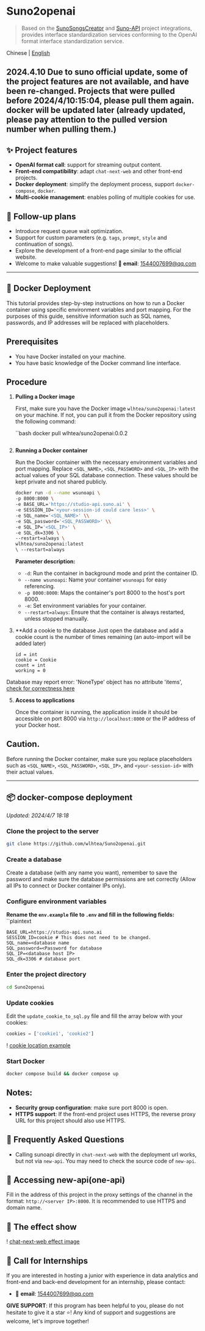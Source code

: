 # Suno2openai
> Based on the [SunoSongsCreator](https://github.com/yihong0618/SunoSongsCreator) and [Suno-API](https://github.com/SunoAI-API/Suno-API) project integrations, provides interface standardization services conforming to the OpenAI format interface standardization service.

Chinese | [English](https://github.com/wlhtea/Suno2openai/blob/main/README_en.md)

## 2024.4.10 Due to suno official update, some of the project features are not available, and have been re-changed. Projects that were pulled before 2024/4/10:15:04, please pull them again. docker will be updated later (already updated, please pay attention to the pulled version number when pulling them.)

## ✨ Project features
- **OpenAI format call**: support for streaming output content.
- **Front-end compatibility**: adapt `chat-next-web` and other front-end projects.
- **Docker deployment**: simplify the deployment process, support `docker-compose`, `docker`.
- **Multi-cookie management**: enables polling of multiple cookies for use.

## 🚀 Follow-up plans
- Introduce request queue wait optimization.
- Support for custom parameters (e.g. `tags`, `prompt`, `style` and continuation of songs).
- Explore the development of a front-end page similar to the official website.
- Welcome to make valuable suggestions! 📧 **email**: 1544007699@qq.com
  
---

## 🫙 Docker Deployment

This tutorial provides step-by-step instructions on how to run a Docker container using specific environment variables and port mapping. For the purposes of this guide, sensitive information such as SQL names, passwords, and IP addresses will be replaced with placeholders.

## Prerequisites

- You have Docker installed on your machine.
- You have basic knowledge of the Docker command line interface.

## Procedure

1. **Pulling a Docker image**

   First, make sure you have the Docker image `wlhtea/suno2openai:latest` on your machine. If not, you can pull it from the Docker repository using the following command:

   ``bash
   docker pull wlhtea/suno2openai:0.0.2
   ```

2. **Running a Docker container**

   Run the Docker container with the necessary environment variables and port mapping. Replace `<SQL_NAME>`, `<SQL_PASSWORD>` and `<SQL_IP>` with the actual values of your SQL database connection. These values should be kept private and not shared publicly.

   ```bash
   docker run -d --name wsunoapi \
   -p 8000:8000 \
   -e BASE_URL='https://studio-api.suno.ai' \
   -e SESSION_ID='<your-session-id could care less>' \
   -e SQL_name='<SQL_NAME>' \\
   -e SQL_password='<SQL_PASSWORD>' \\
   -e SQL_IP='<SQL_IP>' \
   -e SQL_dk=3306 \
   --restart=always \
   wlhtea/suno2openai:latest
   \ --restart=always
   ```

   **Parameter description:**
   - `-d`: Run the container in background mode and print the container ID.
   - `--name wsunoapi`: Name your container `wsunoapi` for easy referencing.
   - `-p 8000:8000`: Maps the container's port 8000 to the host's port 8000.
   - `-e`: Set environment variables for your container.
   - `--restart=always`: Ensure that the container is always restarted, unless stopped manually.

3. **Add a cookie to the database
   Just open the database and add a cookie count is the number of times remaining (an auto-import will be added later)
   ```mysql
   id = int
   cookie = Cookie
   count = int
   working = 0
   ```

Database may report error: 'NoneType' object has no attribute 'items', [check for correctness here](https://github.com/wlhtea/Suno2openai/issues/10)

5. **Access to applications**

   Once the container is running, the application inside it should be accessible on port 8000 via `http://localhost:8000` or the IP address of your Docker host.

## Caution.

Before running the Docker container, make sure you replace placeholders such as `<SQL_NAME>`, `<SQL_PASSWORD>`, `<SQL_IP>`, and `<your-session-id>` with their actual values.

---

## 📦 docker-compose deployment
_Updated: 2024/4/7 18:18_

### Clone the project to the server
```bash
git clone https://github.com/wlhtea/Suno2openai.git
```

### Create a database
Create a database (with any name you want), remember to save the password and make sure the database permissions are set correctly (Allow all IPs to connect or Docker container IPs only).

### Configure environment variables
**Rename the `env.example` file to `.env` and fill in the following fields:** ``plaintext
```plaintext
BASE_URL=https://studio-api.suno.ai
SESSION_ID=cookie # This does not need to be changed.
SQL_name=<database name
SQL_password=<Password for database
SQL_IP=<database host IP>
SQL_dk=3306 # database port
```

### Enter the project directory
```bash
cd Suno2openai
```

### Update cookies
Edit the ``update_cookie_to_sql.py`` file and fill the array below with your cookies:
```python
cookies = ['cookie1', 'cookie2']
```
! [cookie location example](https://github.com/wlhtea/Suno2openai/assets/115779315/6edf9969-9eb6-420f-bfcd-dbf4b282ecbf)

### Start Docker
```bash
docker compose build && docker compose up
```
## **Notes**:
- **Security group configuration**: make sure port 8000 is open.
- **HTTPS support**: If the front-end project uses HTTPS, the reverse proxy URL for this project should also use HTTPS.

## 🤔 Frequently Asked Questions
- Calling sunoapi directly in `chat-next-web` with the deployment url works, but not via `new-api`. You may need to check the source code of `new-api`.

## 🔌 Accessing new-api(one-api)
Fill in the address of this project in the proxy settings of the channel in the format: `http://<server IP>:8000`. It is recommended to use HTTPS and domain name.

## 🎉 The effect show
! [chat-next-web effect image](https://github.com/wlhtea/Suno2openai/assets/115779315/6495e840-b025-4667-82f6-19116ce71c8e)

## 💌 Call for Internships
If you are interested in hosting a junior with experience in data analytics and front-end and back-end development for an internship, please contact:
- 📧 **email**: 1544007699@qq.com

**GIVE SUPPORT**: If this program has been helpful to you, please do not hesitate to give it a star ⭐! Any kind of support and suggestions are welcome, let's improve together!
